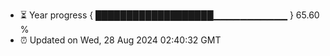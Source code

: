 - ⏳ Year progress { ███████████████████▁▁▁▁▁▁▁▁▁▁▁ } 65.60 %
- ⏰ Updated on Wed, 28 Aug 2024 02:40:32 GMT

